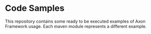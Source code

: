 # Code Samples

This repository contains some ready to be executed examples of Axon Framework usage.
Each maven module represents a different example.

